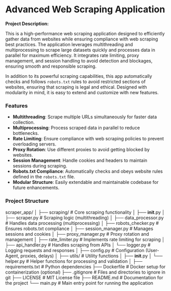 # Advanced Web Scraping Application

**Project Description:**

This is a high-performance web scraping application designed to efficiently gather data from websites while ensuring compliance with web scraping best practices. The application leverages multithreading and multiprocessing to scrape large datasets quickly and processes data in parallel for maximum efficiency. It integrates rate limiting, proxy management, and session handling to avoid detection and blockages, ensuring smooth and responsible scraping.

In addition to its powerful scraping capabilities, this app automatically checks and follows `robots.txt` rules to avoid restricted sections of websites, ensuring that scraping is legal and ethical. Designed with modularity in mind, it is easy to extend and customize with new features.

### Features
- **Multithreading**: Scrape multiple URLs simultaneously for faster data collection.
- **Multiprocessing**: Process scraped data in parallel to reduce bottlenecks.
- **Rate Limiting**: Ensure compliance with web scraping policies to prevent overloading servers.
- **Proxy Rotation**: Use different proxies to avoid getting blocked by websites.
- **Session Management**: Handle cookies and headers to maintain sessions during scraping.
- **Robots.txt Compliance**: Automatically checks and obeys website rules defined in the `robots.txt` file.
- **Modular Structure**: Easily extendable and maintainable codebase for future enhancements.

### Project Structure

scraper_app/
│
├── scraping/                           # Core scraping functionality
│   ├── __init__.py
│   ├── scraper.py                      # Scraping logic (multithreading)
│   ├── data_processor.py               # Handles data processing (multiprocessing)
│   ├── robots_checker.py               # Ensures robots.txt compliance
│   ├── session_manager.py              # Manages sessions and cookies
│   ├── proxy_manager.py                # Proxy rotation and management
│   ├── rate_limiter.py                 # Implements rate limiting for scraping
│   ├── api_handler.py                  # Handles scraping from APIs
│   └── logger.py                       # Logging requests and responses
│
├── config.py                           # Configuration (User-Agent, proxies, delays)
│
├── utils/                              # Utility functions
│   ├── __init__.py
│   └── helper.py                       # Helper functions for processing and validation
│
├── requirements.txt                    # Python dependencies
├── Dockerfile                          # Docker setup for containerization (optional)
├── .gitignore                          # Files and directories to ignore in git
├── LICENSE                             # MIT License file
├── README.md                           # Documentation for the project
└── main.py                             # Main entry point for running the application

